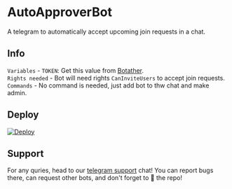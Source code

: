 # AutoApproverBot
A telegram to automatically accept upcoming join requests in a chat.

## Info
`Variables` - `TOKEN`: Get this value from [Botather](https://t.me/botfather).\
`Rights needed` - Bot will need rights `CanInviteUsers` to accept join requests.\
`Commands` - No command is needed, just add bot to thw chat and make admin.

## Deploy
[![Deploy](https://www.herokucdn.com/deploy/button.svg)](https://heroku.com/deploy?template=https://github.com/JiC54lab/AutoApproverBot)

## Support 
For any quries, head to our [telegram support](https://t.me/userchatroom) chat!
You can report bugs there, can request other bots, and don't forget to 🌟 the repo!

